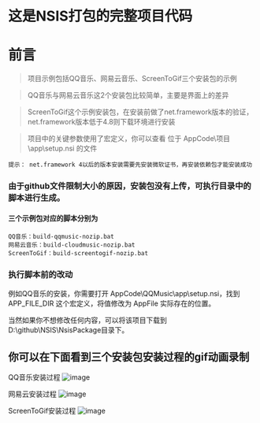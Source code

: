 # 这是NSIS打包的完整项目代码 #

# 前言 #

> 项目示例包括QQ音乐、网易云音乐、ScreenToGif三个安装包的示例

> QQ音乐与网易云音乐这2个安装包比较简单，主要是界面上的差异

> ScreenToGif这个示例安装包，在安装前做了net.framework版本的验证，net.framework版本低于4.8则下载环境进行安装

> 项目中的关键参数使用了宏定义，你可以查看 位于 AppCode\项目\app\setup.nsi 的文件


    提示： net.framework 4以后的版本安装需要先安装微软证书，再安装依赖包才能安装成功

### 由于github文件限制大小的原因，安装包没有上传，可执行目录中的脚本进行生成。
#### 三个示例包对应的脚本分别为 ####
	
	QQ音乐：build-qqmusic-nozip.bat
	网易云音乐：build-cloudmusic-nozip.bat
	ScreenToGif：build-screentogif-nozip.bat

### 执行脚本前的改动 ###
例如QQ音乐的安装，你需要打开 AppCode\QQMusic\app\setup.nsi，找到 APP_FILE_DIR 这个宏定义，将值修改为 AppFile 实际存在的位置。

当然如果你不想修改任何内容，可以将该项目下载到D:\\github\\NSIS\\NsisPackage目录下。

## 你可以在下面看到三个安装包安装过程的gif动画录制 ##

QQ音乐安装过程
![image](https://github.com/zhaobangyu/NSIS/blob/NsisPackage/qqmusic-install.gif)  

网易云安装过程
![image](https://github.com/zhaobangyu/NSIS/blob/NsisPackage/cloudmusic-install.gif)  

ScreenToGif安装过程
![image](https://github.com/zhaobangyu/NSIS/blob/NsisPackage/screento-install.png)  
